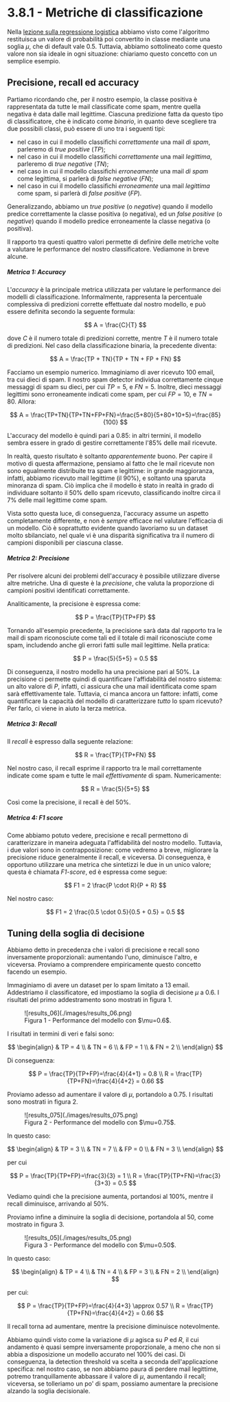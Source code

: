 # 3.8.1 - Metriche di classificazione

Nella [lezione sulla regressione logistica](../05_log_reg/lecture.md) abbiamo visto come l'algoritmo restituisca un valore di probabilità poi convertito in classe mediante una soglia $\mu$, che di default vale $0.5$. Tuttavia, abbiamo sottolineato come questo valore non sia ideale in ogni situazione: chiariamo questo concetto con un semplice esempio.

## Precisione, recall ed accuracy

Partiamo ricordando che, per il nostro esempio, la classe positiva è rappresentata da tutte le mail classificate come spam, mentre quella negativa è data dalle mail legittime. Ciascuna predizione fatta da questo tipo di classificatore, che è indicato come *binario*, in quanto deve scegliere tra due possibili classi, può essere di uno tra i seguenti tipi:

* nel caso in cui il modello classifichi *correttamente* una mail *di spam*, parleremo di *true positive* (*TP*);
* nel caso in cui il modello classifichi *correttamente* una mail *legittima*, parleremo di *true negative* (*TN*);
* nel caso in cui il modello classifichi *erroneamente* una mail *di spam* come legittima, si parlerà di *false negative* (*FN*);
* nel caso in cui il modello classifichi *erroneamente* una mail *legittima* come spam, si parlerà di *false positive* (*FP*).

Generalizzando, abbiamo un *true positive* (o *negative*) quando il modello predice correttamente la classe positiva (o negativa), ed un *false positive* (o *negative*) quando il modello predice erroneamente la classe negativa (o positiva).

Il rapporto tra questi quattro valori permette di definire delle metriche volte a valutare le performance del nostro classificatore. Vediamone in breve alcune.

##### Metrica 1: Accuracy

L'*accuracy* è la principale metrica utilizzata per valutare le performance dei modelli di classificazione. Informalmente, rappresenta la percentuale complessiva di predizioni corrette effettuate dal nostro modello, e può essere definita secondo la seguente formula:

$$
A = \frac{C}{T}
$$

dove $C$ è il numero totale di predizioni corrette, mentre $T$ è il numero totale di predizioni. Nel caso della classificazione binaria, la precedente diventa:

$$
A = \frac{TP + TN}{TP + TN + FP + FN}
$$

Facciamo un esempio numerico. Immaginiamo di aver ricevuto $100$ email, tra cui dieci di spam. Il nostro spam detector individua correttamente cinque messaggi di spam su dieci, per cui $TP=5$, e $FN=5$. Inoltre, dieci messaggi legittimi sono erroneamente indicati come spam, per cui $FP=10$, e $TN=80$. Allora:

$$
A = \frac{TP+TN}{TP+TN+FP+FN}=\frac{5+80}{5+80+10+5}=\frac{85}{100}
$$

L'accuracy del modello è quindi pari a $0.85$: in altri termini, il modello sembra essere in grado di gestire correttamente l'$85\%$ delle mail ricevute.

In realtà, questo risultato è soltanto *apparentemente* buono. Per capire il motivo di questa affermazione, pensiamo al fatto che le mail ricevute non sono egualmente distribuite tra spam e legittime: in grande maggioranza, infatti, abbiamo ricevuto mail legittime (il $90\%$), e soltanto una sparuta minoranza di spam. Ciò implica che il modello è stato in realtà in grado di individuare soltanto il $50\%$ dello spam ricevuto, classificando inoltre circa il $7\%$ delle mail legittime come spam.

Vista sotto questa luce, di conseguenza, l'accuracy assume un aspetto completamente differente, e non è *sempre* efficace nel valutare l'efficacia di un modello. Ciò è soprattutto evidente quando lavoriamo su un dataset molto sbilanciato, nel quale vi è una disparità significativa tra il numero di campioni disponibili per ciascuna classe.

##### Metrica 2: Precisione

Per risolvere alcuni dei problemi dell'accuracy è possibile utilizzare diverse altre metriche. Una di queste è la *precisione*, che valuta la proporzione di campioni positivi identificati correttamente.

Analiticamente, la precisione è espressa come:

$$
P = \frac{TP}{TP+FP}
$$

Tornando all'esempio precedente, la precisione sarà data dal rapporto tra le mail di spam riconosciute come tali ed il totale di mail riconosciute come spam, includendo anche gli errori fatti sulle mail legittime. Nella pratica:

$$
P = \frac{5}{5+5} = 0.5
$$

Di conseguenza, il nostro modello ha una precisione pari al $50\%$. La precisione ci permette quindi di quantificare l'affidabilità del nostro sistema: un alto valore di $P$, infatti, ci assicura che una mail identificata come spam sarà effettivamente tale. Tuttavia, ci manca ancora un fattore: infatti, come quantificare la capacità del modello di caratterizzare *tutto* lo spam ricevuto? Per farlo, ci viene in aiuto la terza metrica.

##### Metrica 3: Recall

Il *recall* è espresso dalla seguente relazione:

$$
R = \frac{TP}{TP+FN}
$$

Nel nostro caso, il recall esprime il rapporto tra le mail correttamente indicate come spam e tutte le mail *effettivamente* di spam. Numericamente:

$$
R = \frac{5}{5+5}
$$

Così come la precisione, il recall è del $50\%$.

##### Metrica 4: F1 score

Come abbiamo potuto vedere, precisione e recall permettono di caratterizzare in maneira adeguata l'affidabilità del nostro modello. Tuttavia, i due valori sono in contrapposizione: come vedremo a breve, migliorare la precisione riduce generalmente il recall, e viceversa. Di conseguenza, è opportuno utilizzare una metrica che sintetizzi le due in un unico valore; questa è chiamata *F1-score*, ed è espressa come segue:

$$
F1 = 2 \frac{P \cdot R}{P + R}
$$

Nel nostro caso:

$$
F1 = 2 \frac{0.5 \cdot 0.5}{0.5 + 0.5} = 0.5
$$

## Tuning della soglia di decisione

Abbiamo detto in precedenza che i valori di precisione  e recall sono inversamente proporzionali: aumentando l'uno, diminuisce l'altro, e viceversa. Proviamo a comprendere empiricamente questo concetto facendo un esempio.

Immaginiamo di avere un dataset per lo spam limitato a $13$ email. Addestriamo il classificatore, ed impostiamo la soglia di decisione $\mu$ a $0.6$. I risultati del primo addestramento sono mostrati in figura 1.

<figure markdown>
  ![results_06](./images/results_06.png)
  <figcaption>Figura 1 - Performance del modello con $\mu=0.6$.</figcaption>
</figure>

I risultati in termini di veri e falsi sono:

$$
\begin{align}
& TP = 4 \\
& TN = 6 \\
& FP = 1 \\
& FN = 2 \\
\end{align}
$$

Di conseguenza:

$$
P = \frac{TP}{TP+FP}=\frac{4}{4+1} = 0.8 \\
R = \frac{TP}{TP+FN}=\frac{4}{4+2} = 0.66
$$

Proviamo adesso ad aumentare il valore di $\mu$, portandolo a $0.75$. I risultati sono mostrati in figura 2.

<figure markdown>
  ![results_075](./images/results_075.png)
  <figcaption>Figura 2 - Performance del modello con $\mu=0.75$.</figcaption>
</figure>

In questo caso:

$$
\begin{align}
& TP = 3 \\
& TN = 7 \\
& FP = 0 \\
& FN = 3 \\
\end{align}
$$

per cui

$$
P = \frac{TP}{TP+FP}=\frac{3}{3} = 1 \\
R = \frac{TP}{TP+FN}=\frac{3}{3+3} = 0.5
$$

Vediamo quindi che la precisione aumenta, portandosi al $100\%$, mentre il recall diminuisce, arrivando al $50\%$.

Proviamo infine a diminuire la soglia di decisione, portandola al $50%$, come mostrato in figura 3.

<figure markdown>
  ![results_05](./images/results_05.png)
  <figcaption>Figura 3 - Performance del modello con $\mu=0.50$.</figcaption>
</figure>

In questo caso:

$$
\begin{align}
& TP = 4 \\
& TN = 4 \\
& FP = 3 \\
& FN = 2 \\
\end{align}
$$

per cui:

$$
P = \frac{TP}{TP+FP}=\frac{4}{4+3} \approx 0.57 \\
R = \frac{TP}{TP+FN}=\frac{4}{4+2} = 0.66
$$

Il recall torna ad aumentare, mentre la precisione diminuisce notevolmente.

Abbiamo quindi visto come la variazione di $\mu$ agisca su $P$ ed $R$, il cui andamento è quasi sempre inversamente proporzionale, a meno che non si abbia a disposizione un modello accurato nel $100\%$ dei casi. Di conseguenza, la detection threshold va scelta a seconda dell'applicazione specifica: nel nostro caso, se non abbiamo paura di perdere mail legittime, potremo tranquillamente abbassare il valore di $\mu$, aumentando il recall; viceversa, se tolleriamo un po' di spam, possiamo aumentare la precisione alzando la soglia decisionale.
